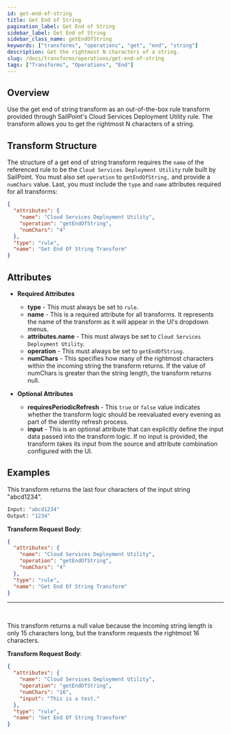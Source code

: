 ```yaml
---
id: get-end-of-string
title: Get End of String
pagination_label: Get End of String
sidebar_label: Get End of String
sidebar_class_name: getEndOfString
keywords: ["transforms", "operations", "get", "end", "string"]
description: Get the rightmost N characters of a string.
slug: /docs/transforms/operations/get-end-of-string
tags: ["Transforms", "Operations", "End"]
---
```


## Overview

Use the get end of string transform as an out-of-the-box rule transform provided
through SailPoint's Cloud Services Deployment Utility rule. The transform allows
you to get the rightmost N characters of a string.

## Transform Structure

The structure of a get end of string transform requires the `name` of the
referenced rule to be the `Cloud Services Deployment Utility` rule built by
SailPoint. You must also set `operation` to `getEndOfString,` and provide a
`numChars` value. Last, you must include the `type` and `name` attributes
required for all transforms:

```json
{
  "attributes": {
    "name": "Cloud Services Deployment Utility",
    "operation": "getEndOfString",
    "numChars": "4"
  },
  "type": "rule",
  "name": "Get End Of String Transform"
}
```

## Attributes

- **Required Attributes**

  - **type** - This must always be set to `rule`.
  - **name** - This is a required attribute for all transforms. It represents
    the name of the transform as it will appear in the UI's dropdown menus.
  - **attributes.name** - This must always be set to
    `Cloud Services Deployment Utility`.
  - **operation** - This must always be set to `getEndOfString`.
  - **numChars** - This specifies how many of the rightmost characters within
    the incoming string the transform returns. If the value of numChars is
    greater than the string length, the transform returns null.

- **Optional Attributes**
  - **requiresPeriodicRefresh** - This `true` or `false` value indicates whether
    the transform logic should be reevaluated every evening as part of the
    identity refresh process.
  - **input** - This is an optional attribute that can explicitly define the
    input data passed into the transform logic. If no input is provided, the
    transform takes its input from the source and attribute combination
    configured with the UI.

## Examples

This transform returns the last four characters of the input string "abcd1234".

```bash
Input: "abcd1234"
Output: "1234"
```

**Transform Request Body**:

```json
{
  "attributes": {
    "name": "Cloud Services Deployment Utility",
    "operation": "getEndOfString",
    "numChars": "4"
  },
  "type": "rule",
  "name": "Get End Of String Transform"
}
```

---

<p>&nbsp;</p>

This transform returns a null value because the incoming string length is only
15 characters long, but the transform requests the rightmost 16 characters.

**Transform Request Body**:

```json
{
  "attributes": {
    "name": "Cloud Services Deployment Utility",
    "operation": "getEndOfString",
    "numChars": "16",
    "input": "This is a test."
  },
  "type": "rule",
  "name": "Get End Of String Transform"
}
```
